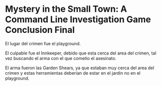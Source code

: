 # Mystery in the Small Town: A Command Line Investigation Game Conclusion Final

El lugar del crimen fue el playground.

El culpable fue el Innkeeper, debido que esta cerca del area del crimen, tal vez buscando el arma con el que cometio el asesinato.

El arma fueron las Garden Shears, ya que estaban muy cerca del area del crimen y estas herramientas deberian de estar en el jardin no en el playground.

